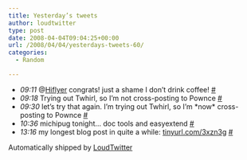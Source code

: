 ```yaml
---
title: Yesterday’s tweets
author: loudtwitter
type: post
date: 2008-04-04T09:04:25+00:00
url: /2008/04/04/yesterdays-tweets-60/
categories:
  - Random

---
```

  * _09:11_ @[Hiflyer][1] congrats! just a shame I don&#8217;t drink coffee! [#][2]
  * _09:18_ Trying out Twhirl, so I&#8217;m not cross-posting to Pownce [#][3]
  * _09:30_ let&#8217;s try that again. I&#8217;m trying out Twhirl, so I&#8217;m \*now\* cross-posting to Pownce [#][4]
  * _10:36_ michipug tonight&#8230; doc tools and easyextend [#][5]
  * _13:16_ my longest blog post in quite a while: [tinyurl.com/3xzn3g][6] [#][7]

Automatically shipped by [LoudTwitter][8]

 [1]: http://twitter.com/hiflyer
 [2]: http://twitter.com/dangoor/statuses/782122088
 [3]: http://twitter.com/dangoor/statuses/782125893
 [4]: http://twitter.com/dangoor/statuses/782132378
 [5]: http://twitter.com/dangoor/statuses/782171594
 [6]: http://tinyurl.com/3xzn3g
 [7]: http://twitter.com/dangoor/statuses/782272626
 [8]: http://www.loudtwitter.com